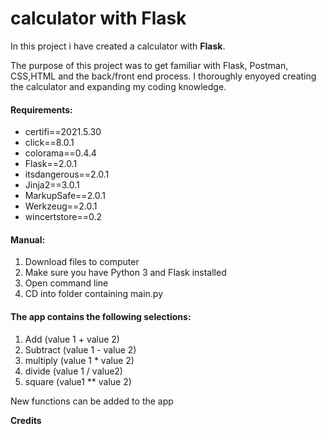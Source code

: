 # calculator with Flask

In this project i have created a calculator with **Flask**. 

The purpose of this project was to get familiar with Flask, Postman, CSS,HTML and the back/front end process. I thoroughly enyoyed creating the calculator and expanding my coding knowledge.

#### Requirements:
- certifi==2021.5.30
- click==8.0.1
- colorama==0.4.4
- Flask==2.0.1
- itsdangerous==2.0.1
- Jinja2==3.0.1
- MarkupSafe==2.0.1
- Werkzeug==2.0.1
- wincertstore==0.2

#### Manual:
1. Download files to computer
2. Make sure you have Python 3 and Flask installed
3. Open command line
4. CD into folder containing main.py

#### The app contains the following selections:
1. Add      (value 1 + value 2)
2. Subtract (value 1 - value 2)
3. multiply (value 1 * value 2)
4. divide   (value 1 / value2)
5. square   (value1 ** value 2)

New functions can be added to the app

**Credits**


